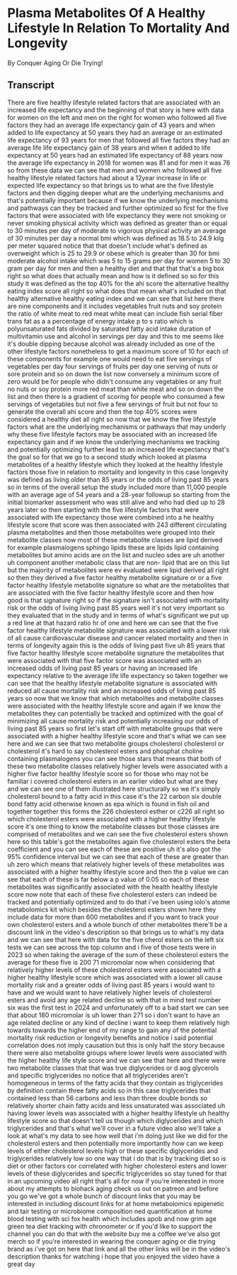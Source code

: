 # Plasma Metabolites Of A Healthy Lifestyle In Relation To Mortality And Longevity

By Conquer Aging Or Die Trying! 


## Transcript

There are five healthy lifestyle related factors that are associated with an increased life expectancy and the beginning of that story is here with data for women on the left and men on the right for women who followed all five factors they had an average life expectancy gain of 43 years and when added to life expectancy at 50 years they had an average or an estimated life expectancy of 93 years for men that followed all five factors they had an average life life expectancy gain of 38 years and when it added to life expectancy at 50 years had an estimated life expectancy of 88 years now the average life expectancy in 2018 for women was 81 and for men it was 76 so from these data we can see that men and women who followed all five healthy lifestyle related factors had about a 12year increase in life or expected life expectancy so that brings us to what are the five lifestyle factors and then digging deeper what are the underlying mechanisms and that's potentially important because if we know the underlying mechanisms and pathways can they be tracked and further optimized so first for the five factors that were associated with life expectancy they were not smoking or never smoking physical activity which was defined as greater than or equal to 30 minutes per day of moderate to vigorous physical activity an average of 30 minutes per day a normal bmi which was defined as 18.5 to 24.9 kilg per meter squared notice that that doesn't include what's defined as overweight which is 25 to 29.9 or obese which is greater than 30 for bmi moderate alcohol intake which was 5 to 15 grams per day for women 5 to 30 gram per day for men and then a healthy diet and that that that's a big box right so what does that actually mean and how is it defined so so for this study it was defined as the top 40% for the ahi score the alternative healthy eating index score all right so what does that mean what's included on that healthy alternative healthy eating index and we can see that list here there are nine components and it includes vegetables fruit nuts and soy protein the ratio of white meat to red meat white meat can include fish serial fiber trans fat as a a percentage of energy intake p to s ratio which is polyunsaturated fats divided by saturated fatty acid intake duration of multivitamin use and alcohol in servings per day and this to me seems like it's double dipping because alcohol was already included as one of the other lifestyle factors nonetheless to get a maximum score of 10 for each of these components for example one would need to eat five servings of vegetables per day four servings of fruits per day one serving of nuts or sore protein and so on down the list now conversely a minimum score of zero would be for people who didn't consume any vegetables or any fruit no nuts or soy protein more red meat than white meat and so on down the list and then there is a gradient of scoring for people who consumed a few servings of vegetables but not five a few servings of fruit but not four to generate the overall ahi score and then the top 40% scores were considered a healthy diet all right so now that we know the five lifestyle factors what are the underlying mechanisms or pathways that may underly why these five lifestyle factors may be associated with an increased life expectancy gain and if we know the underlying mechanisms we tracking and potentially optimizing further lead to an increased life expectancy that's the goal so for that we go to a second study which looked at plasma metabolites of a healthy lifestyle which they looked at the healthy lifestyle factors those five in relation to mortality and longevity in this case longevity was defined as living older than 85 years or the odds of living past 85 years so in terms of the overall setup the study included more than 11,000 people with an average age of 54 years and a 28-year followup so starting from the initial biomarker assessment who was still alive and who had died up to 28 years later so then starting with the five lifestyle factors that were associated with life expectancy those were combined into a he healthy lifestyle score that score was then associated with 243 different circulating plasma metabolites and then those metabolites were grouped into their metabolite classes now most of these metabolite classes are lipid derived for example plasmalogens sphingo lipids these are lipids lipid containing metabolites but amino acids are on the list and nucleo sdes are uh another uh component another metabolic class that are non- lipid that are on this list but the majority of metabolites were ev evaluated were lipid derived all right so then they derived a five factor healthy metabolite signature or or a five factor healthy lifestyle metabolite signature so what are the metabolites that are associated with the five factor healthy lifestyle score and then how good is that signature right so if the signature isn't associated with mortality risk or the odds of living living past 85 years well it's not very important so they evaluated that in the study and in terms of what's significant we put up a red line at that hazard ratio hr of one and here we can see that the five factor healthy lifestyle metabolite signature was associated with a lower risk of all cause cardiovascular disease and cancer related mortality and then in terms of longevity again this is the odds of living past five uh 85 years that five factor healthy lifestyle score metabolite signature the metabolites that were associated with that five factor score was associated with an increased odds of living past 85 years or having an increased life expectancy relative to the average life life expectancy so taken together we can see that the healthy lifestyle metabolite signature is associated with reduced all cause mortality risk and an increased odds of living past 85 years so now that we know that which metabolites and metabolite classes were associated with the healthy lifestyle score and again if we know the metabolites they can potentially be tracked and optimized with the goal of minimizing all cause mortality risk and potentially increasing our odds of living past 85 years so first let's start off with metabolite groups that were associated with a higher healthy lifestyle score and that's what we can see here and we can see that two metabolite groups cholesterol cholesterol or cholesterol it's hard to say cholesterol esters and phosphat choline containing plasmalogens you can see those stars that means that both of these two metabolite classes relatively higher levels were associated with a higher five factor healthy lifestyle score so for those who may not be familiar i covered cholesterol esters in an earlier video but what are they and we can see one of them illustrated here structurally so we it's simply cholesterol bound to a fatty acid in this case it's the 22 carbon six double bond fatty acid otherwise known as epa which is found in fish oil and together together this forms the 226 cholesterol esther or c226 all right so which cholesterol esters were associated with a higher healthy lifestyle score it's one thing to know the metabolite classes but those classes are comprised of metabolites and we can see the five cholesterol esters shown here so this table's got the metabolites again five cholesterol esters the beta coefficient and you can see each of these are positive uh it's also got the 95% confidence interval but we can see that each of these are greater than uh zero which means that relatively higher levels of these metabolites was associated with a higher healthy lifestyle score and then the p value we can see that each of these is far below a p value of 0.05 so each of these metabolites was significantly associated with the health healthy lifestyle score now note that each of these five cholesterol esters can indeed be tracked and potentially optimized and to do that i've been using iolo's atome metabolomics kit which besides the cholesterol esters shown here they include data for more than 600 metabolites and if you want to track your own cholesterol esters and a whole bunch of other metabolites there'll be a discount link in the video's description so that brings us to what's my data and we can see that here with data for the five cherol esters on the left six tests we can see across the top column and i five of those tests were in 2023 so when taking the average of the sum of these cholesterol esters the average for these five is 200 71 micromolar now when considering that relatively higher levels of these cholesterol esters were associated with a higher healthy lifestyle score which was associated with a lower all cause mortality risk and a greater odds of living past 85 years i would want to have and we would want to have relatively higher levels of cholesterol esters and avoid any age related decline so with that in mind test number six was the first test in 2024 and unfortunately off to a bad start we can see that about 180 micromolar is uh lower than 271 so i don't want to have an age related decline or any kind of decline i want to keep them relatively high towards towards the higher end of my range to gain any of the potential mortality risk reduction or longevity benefits and notice i said potential correlation does not imply causation but this is only half the story because there were also metabolite groups where lower levels were associated with the higher healthy life style score and we can see that here and there were two metabolite classes that that was true diglycerides or d aog glycerols and specific triglycerides no notice that all triglycerides aren't homogeneous in terms of the fatty acids that they contain as triglycerides by definition contain three fatty acids so in this case triglycerides that contained less than 56 carbons and less than three double bonds so relatively shorter chain fatty acids and less unsaturated was associated uh having lower levels was associated with a higher healthy lifestyle uh healthy lifestyle score so that doesn't tell us though which diglycerides and which triglycerides and that's what we'll cover in a future video also we'll take a look at what's my data to see how well that i'm doing just like we did for the cholesterol esters and then potentially more importantly how can we keep levels of either cholesterol levels high or these specific diglycerides and triglycerides relatively low so one way that i do that is by tracking diet so is diet or other factors cor correlated with higher cholesterol esters and lower levels of these diglycerides and specific triglycerides so stay tuned for that in an upcoming video all right that's all for now if you're interested in more about my attempts to biohack aging check us out on patreon and before you go we've got a whole bunch of discount links that you may be interested in including discount links for at home metabolomics epigenetic and tair testing or microbiome composition ned quantification at home blood testing with sci fox health which includes apob and now grim age green tea diet tracking with chronometer or if you'd like to support the channel you can do that with the website buy me a coffee we've also got merch so if you're interested in wearing the conquer aging or die trying brand as i've got on here that link and all the other links will be in the video's description thanks for watching i hope that you enjoyed the video have a great day
